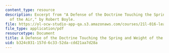 ```yaml
---
content_type: resource
description: Excerpt from "A Defense of the Doctrine Touching the Spring and Weight
  of the Air," by Robert Boyle.
file: https://ol-ocw-studio-app-qa.s3.amazonaws.com/courses/21l-016-learning-from-the-past-drama-science-performance-spring-2009/b324c031157d6c3352dacdd21aa7d28a_MIT21L_016s09_read07_boyle_defense.pdf
file_type: application/pdf
resourcetype: Document
title: A Defense of the Doctrine Touching the Spring and Weight of the Air
uid: b324c031-157d-6c33-52da-cdd21aa7d28a
---
```

